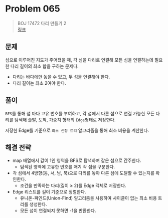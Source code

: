 # Problem 065

> BOJ 17472 다리 만들기 2
> <br/>
> [링크](https://www.acmicpc.net/problem/17472)

## 문제

섬으로 이루어진 지도가 주어졌을 때, 각 섬을 다리로 연결해 모든 섬을 연결하는데 필요한 다리 길이의 최소 합을 구하는 문제다.

- 다리는 바다에만 놓을 수 있고, 두 섬을 연결해야 한다.
- 다리 길이는 최소 2여야 한다.

## 풀이

`BFS`를 통해 섬 마다 고유 번호를 부여하고, 각 섬에서 다른 섬으로 연결 가능한 모든 다리를 탐색해 출발, 도착, 가중치 형태의 `Edge`형태로 저장한다.

저장한 Edge를 기준으로 `최소 신장 트리` 알고리즘을 통해 최소 비용을 계산한다.

## 해결 전략

- map 배열에서 값이 1인 영역을 BFS로 탐색하며 같은 섬으로 간주한다.
    - 탐색된 영역에 고유한 번호를 매겨 각 섬을 구분한다.
- 각 섬에서 4방향(동, 서, 남, 북)으로 다리를 놓아 다른 섬에 도달할 수 있는지를 확인한다.
    - 조건을 만족하는 다리(길이 ≥ 2)를 Edge 객체로 저장한다.
- Edge 리스트를 길이 기준으로 정렬한다.
    - 유니온-파인드(Union-Find) 알고리즘을 사용하여 사이클이 없는 최소 비용 트리를 생성한다.
    - 모든 섬이 연결되지 못하면 -1을 반환한다.